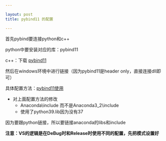 ```yaml
---

layout: post
title: pybind11 的配置

---
```


首先pybind要连接python和c++

python中要安装对应的库：pybind11

c++：下载 [pybind11](https://github.com/pybind/pybind11)

然后在windows环境中进行链接（因为pybind11是header only，直接连接dll即可）

具体配置方法：[pybind11使用](https://www.jianshu.com/p/9619f8f02891)

- 对上面配置方法的修改
  - Anaconda\include 而不是Anaconda3_2\include
  - 使用了python39.lib因为没有37

因为要跟python链接，所以要链接anaconda的libs和include

**注意：VS的逻辑是在DeBug时和Release时使用不同的配置，先把模式设置好**
